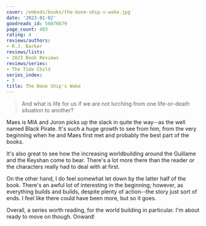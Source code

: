 ```yaml
---
cover: /embeds/books/the-bone-ship-s-wake.jpg
date: '2023-01-02'
goodreads_id: 56076679
page_count: 493
rating: 4
reviews/authors:
- R.J. Barker
reviews/lists:
- 2023 Book Reviews
reviews/series:
- The Tide Child
series_index:
- 3
title: The Bone Ship's Wake
---
```

> And what is life for us if we are not lurching from one life-or-death situation to another?

Maes is MIA and Joron picks up the slack in quite the way--as the well named Black Pirate. It's such a huge growth to see from him, from the very beginning when he and Maes first met and probably the best part of the books. 

It's also great to see how the increasing worldbuilding around the Guillame and the Keyshan come to bear. There's a lot more there than the reader or the characters really had to deal with at first. 

On the other hand, I do feel somewhat let down by the latter half of the book. There's an awful lot of interesting in the beginning; however, as everything builds and builds, despite plenty of action--the story just sort of ends. I feel like there could have been more, but so it goes. 

<!--more-->

Overall, a series worth reading, for the world building in particular. I'm about ready to move on though. Onward!